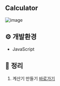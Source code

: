 ## Calculator
![image](https://github.com/notrowing/Calculator/assets/32658451/565a6b1a-d9b0-4022-b402-37a4048f3740)

## ⚙ 개발환경
- JavaScript
  <br>
## 📖 정리
1.  계산기 만들기 [바로가기](https://notrowing.tistory.com/18)
